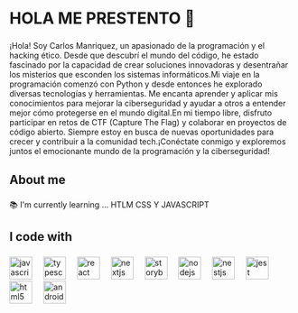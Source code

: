 <h1 align="left">HOLA ME PRESTENTO 👻 </h1>

###

<p align="left"> ¡Hola! Soy Carlos Manriquez, un apasionado de la programación y el hacking ético. Desde que descubrí el mundo del código, he estado fascinado por la capacidad de crear soluciones innovadoras y desentrañar los misterios que esconden los sistemas informáticos.Mi viaje en la programación comenzó con Python y desde entonces he explorado diversas tecnologías y herramientas. Me encanta aprender y aplicar mis conocimientos para mejorar la ciberseguridad y ayudar a otros a entender mejor cómo protegerse en el mundo digital.En mi tiempo libre, disfruto participar en retos de CTF (Capture The Flag) y colaborar en proyectos de código abierto. Siempre estoy en busca de nuevas oportunidades para crecer y contribuir a la comunidad tech.¡Conéctate conmigo y exploremos juntos el emocionante mundo de la programación y la ciberseguridad!</p>

###

<h2 align="left">About me</h2>

###

<p align="left">📚 I'm currently learning ... HTLM CSS Y JAVASCRIPT</p>

###

<h2 align="left">I code with</h2>

###

<div align="left">
  <img src="https://cdn.jsdelivr.net/gh/devicons/devicon/icons/javascript/javascript-original.svg" height="40" alt="javascript logo"  />
  <img width="12" />
  <img src="https://cdn.jsdelivr.net/gh/devicons/devicon/icons/typescript/typescript-original.svg" height="40" alt="typescript logo"  />
  <img width="12" />
  <img src="https://cdn.jsdelivr.net/gh/devicons/devicon/icons/react/react-original.svg" height="40" alt="react logo"  />
  <img width="12" />
  <img src="https://cdn.jsdelivr.net/gh/devicons/devicon/icons/nextjs/nextjs-original.svg" height="40" alt="nextjs logo"  />
  <img width="12" />
  <img src="https://cdn.jsdelivr.net/gh/devicons/devicon/icons/storybook/storybook-original.svg" height="40" alt="storybook logo"  />
  <img width="12" />
  <img src="https://cdn.jsdelivr.net/gh/devicons/devicon/icons/nodejs/nodejs-original.svg" height="40" alt="nodejs logo"  />
  <img width="12" />
  <img src="https://cdn.jsdelivr.net/gh/devicons/devicon/icons/nestjs/nestjs-original.svg" height="40" alt="nestjs logo"  />
  <img width="12" />
  <img src="https://cdn.jsdelivr.net/gh/devicons/devicon/icons/jest/jest-plain.svg" height="40" alt="jest logo"  />
  <img width="12" />
  <img src="https://cdn.jsdelivr.net/gh/devicons/devicon/icons/html5/html5-original.svg" height="40" alt="html5 logo"  />
  <img width="12" />
  <img src="https://cdn.jsdelivr.net/gh/devicons/devicon/icons/androidstudio/androidstudio-original.svg" height="40" alt="androidstudio logo"  />
</div>

###
